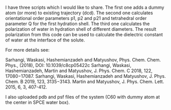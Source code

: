 I have three scripts which I would like to share. 
The first one adds a dummy atom (or more) to existing trajectory (dcd). 
The second one calculates orientational order parameters p1, p2 and p21 and tetrahedral order parameter Q for the first hydration shell. 
The third one calculates the polarization of water in hydration shell of different diameters. The result polarization from this code can be used to calculate the dielectric constant of water at the interface of the solute. 

For more details see:

Sarhangi, Waskasi, Hashemianzadeh and Matyushov, Phys. Chem. Chem. Phys., (2018), DOI: 10.1039/c8cp05422c
Sarhangi, Waskasi, Hashemianzadeh, Martin  and Matyushov,  J. Phys. Chem. C 2018, 122, 17080−17087. 
Sarhangi, Waskasi, Hashemianzadeh and Matyushov,  J. Phys. Chem. B 2019, 123, 3135−3143. 
Martin and Matyushov, J. Phys. Chem. Lett. 2015,  6, 3, 407-412. 

I also uploaded pdb and psf files of the system (C60 with dummy atom at the center in SPCE water box).
